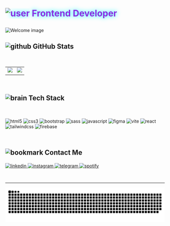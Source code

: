 <!-- Gojo-Styled README.md with Purple GitHub Stats and Neon Icons -->
<h1 align="start" style="color:#8a2be2; text-shadow: 0 0 15px #00ffff;">

![user](https://readmecodegen.vercel.app/api/social-icon?name=user&size=24&animation=glow&animationDuration=5) Frontend Developer
</h1>

<img src="https://www.icegif.com/wp-content/uploads/2024/02/icegif-331.gif" height="500" alt="Welcome image" />

<br/>

<h2>

![github](https://readmecodegen.vercel.app/api/social-icon?name=github&size=24&animation=glow&animationDuration=5&color=%238b5cf6) GitHub Stats
</h2>

<br/>
<table>
  <tr>
    <td>
      <img src="https://github-readme-stats.vercel.app/api?username=King-Build&theme=midnight-purple&show_icons=true&hide_border=false&count_private=true" height="200" />
    </td>
    <td>
      <img src="https://github-readme-stats.vercel.app/api/top-langs/?username=King-Build&layout=compact&theme=midnight-purple" height="220" />
    </td>
  </tr>
</table>

<br/>

<h2>

![brain](https://readmecodegen.vercel.app/api/social-icon?name=brain&size=24&animation=glow&animationDuration=5&color=%238b5cf6) Tech Stack
</h2> 
<br/>

![html5](https://readmecodegen.vercel.app/api/social-icon?name=html5&animation=glow&animationDuration=5)
![css3](https://readmecodegen.vercel.app/api/social-icon?name=css3&animation=glow&animationDuration=5)
![bootstrap](https://readmecodegen.vercel.app/api/social-icon?name=bootstrap&animation=glow&animationDuration=5)
![sass](https://readmecodegen.vercel.app/api/social-icon?name=sass&animation=glow&animationDuration=5)
![javascript](https://readmecodegen.vercel.app/api/social-icon?name=javascript&animation=glow&animationDuration=5)
![figma](https://readmecodegen.vercel.app/api/social-icon?name=figma&animation=glow&animationDuration=5&color=%233b82f6)
![vite](https://readmecodegen.vercel.app/api/social-icon?name=vite&animation=glow&color=%23f59e0b)
![react](https://readmecodegen.vercel.app/api/social-icon?name=react&animation=glow)
![tailwindcss](https://readmecodegen.vercel.app/api/social-icon?name=tailwindcss&animation=glow)
![firebase](https://readmecodegen.vercel.app/api/social-icon?name=firebase&animation=glow)

<br/>

<h2>

![bookmark](https://readmecodegen.vercel.app/api/social-icon?name=bookmark&size=24&animation=glow&animationDuration=5&color=%238b5cf6) Contact Me
</h2> 
<p>
  <a href="https://linkedin.com/">
    <img src="https://readmecodegen.vercel.app/api/social-icon?name=linkedin&size=50&animation=glow&animationDuration=5" alt="linkedin" />
  </a>
  <a href="https://instagram.com/xojiakbar_1hp">
    <img src="https://readmecodegen.vercel.app/api/social-icon?name=instagram&size=50&animation=glow&animationDuration=5" alt="instagram" />
  </a>
  <a href="https://t.me/UZBEKK1NG">
    <img src="https://readmecodegen.vercel.app/api/social-icon?name=telegram&size=50&animation=glow&animationDuration=5" alt="telegram" />
  </a>
  <a href="https://open.spotify.com/">
    <img src="https://readmecodegen.vercel.app/api/social-icon?name=spotify&size=50&animation=glow&animationDuration=5" alt="spotify" />
  </a>
</p>

<br/>

---

<img src="https://raw.githubusercontent.com/Platane/snk/output/github-contribution-grid-snake.svg" alt="snake animation" />
